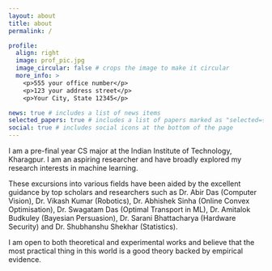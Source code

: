 ```yaml
---
layout: about
title: about
permalink: /

profile:
  align: right
  image: prof_pic.jpg
  image_circular: false # crops the image to make it circular
  more_info: >
    <p>555 your office number</p>
    <p>123 your address street</p>
    <p>Your City, State 12345</p>

news: true # includes a list of news items
selected_papers: true # includes a list of papers marked as "selected={true}"
social: true # includes social icons at the bottom of the page
---
```


I am a pre-final year CS major at the Indian Institute of Technology, Kharagpur. I am an aspiring researcher and have broadly explored my research interests in machine learning.

These excursions into various fields have been aided by the excellent guidance by top scholars and researchers such as Dr. Abir Das (Computer Vision), Dr. Vikash Kumar (Robotics), Dr. Abhishek Sinha (Online Convex Optimisation), Dr. Swagatam Das (Optimal Transport in ML), Dr. Amitalok Budkuley (Bayesian Persuasion), Dr. Sarani Bhattacharya (Hardware Security) and Dr. Shubhanshu Shekhar (Statistics).

I am open to both theoretical and experimental works and believe that the most practical thing in this world is a good theory backed by empirical evidence.
